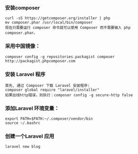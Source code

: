 ### 安装composer
    curl -sS https://getcomposer.org/installer | php
    mv composer.phar /usr/local/bin/composer
    现在只需要运行 composer 命令就可以使用 Composer 而不需要输入 php composer.phar。

### 采用中国镜像：
    composer config -g repositories.packagist composer http://packagist.phpcomposer.com

### 安装 Laravel 程序
    首先, 通过 Composer 下载 Laravel 安装程序:
    composer global require "laravel/installer"
    如果出线http错误，则执行：composer config -g secure-http false

### 添加Laravel 环境变量：
    export PATH=$PATH:~/.composer/vendor/bin
    source ~/.bashrc

### 创建一个Laravel 应用
    laravel new blog

